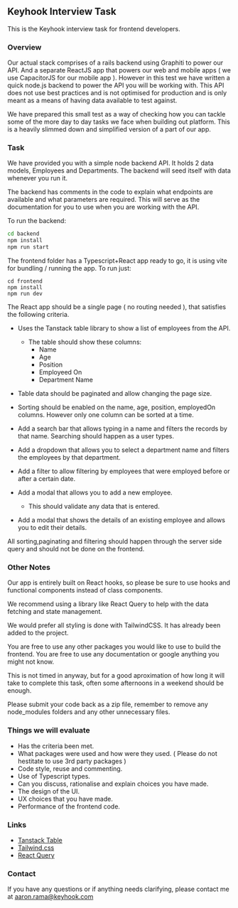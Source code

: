 ## Keyhook Interview Task

This is the Keyhook interview task for frontend developers.

### Overview

Our actual stack comprises of a rails backend using Graphiti to power our API. And a separate ReactJS app that powers our web and mobile apps ( we use CapacitorJS for our mobile app ).
However in this test we have written a quick node.js backend to power the API you will be working with.
This API does not use best practices and is not optimised for production and is only meant as a means of having data available to test against.

We have prepared this small test as a way of checking how you can tackle some of the more day to day tasks we face when building out platform. This is a heavily slimmed down and simplified version of a part of our app.

### Task

We have provided you with a simple node backend API. It holds 2 data models, Employees and Departments.
The backend will seed itself with data whenever you run it.

The backend has comments in the code to explain what endpoints are available and what parameters are required.
This will serve as the documentation for you to use when you are working with the API.

To run the backend:

```bash
cd backend
npm install
npm run start
```

The frontend folder has a Typescript+React app ready to go, it is using vite for bundling / running the app.
To run just:

```
cd frontend
npm install
npm run dev
```

The React app should be a single page ( no routing needed ), that satisfies the following criteria.

- Uses the Tanstack table library to show a list of employees from the API.
  - The table should show these columns:
    - Name
    - Age
    - Position
    - Employeed On
    - Department Name
- Table data should be paginated and allow changing the page size.
- Sorting should be enabled on the name, age, position, employedOn columns. However only one column can be sorted at a time.
- Add a search bar that allows typing in a name and filters the records by that name. Searching should happen as a user types.
- Add a dropdown that allows you to select a department name and filters the employees by that department.
- Add a filter to allow filtering by employees that were employed before or after a certain date.

- Add a modal that allows you to add a new employee.

  - This should validate any data that is entered.

- Add a modal that shows the details of an existing employee and allows you to edit their details.

All sorting,paginating and filtering should happen through the server side query and should not be done on the frontend.

### Other Notes

Our app is entirely built on React hooks, so please be sure to use hooks and functional components instead of class components.

We recommend using a library like React Query to help with the data fetching and state management.

We would prefer all styling is done with TailwindCSS. It has already been added to the project.

You are free to use any other packages you would like to use to build the frontend.
You are free to use any documentation or google anything you might not know.

This is not timed in anyway, but for a good aproximation of how long it will take to complete this task, often some afternoons in a weekend should be enough.

Please submit your code back as a zip file, remember to remove any node_modules folders and any other unnecessary files.

### Things we will evaluate

- Has the criteria been met.
- What packages were used and how were they used. ( Please do not hestitate to use 3rd party packages )
- Code style, reuse and commenting.
- Use of Typescript types.
- Can you discuss, rationalise and explain choices you have made.
- The design of the UI.
- UX choices that you have made.
- Performance of the frontend code.

### Links

- [Tanstack Table](https://tanstack.com/table/v7)
- [Tailwind.css](https://tailwindcss.com/)
- [React Query](https://tanstack.com/query/v3)

### Contact

If you have any questions or if anything needs clarifying, please contact me at aaron.rama@keyhook.com
